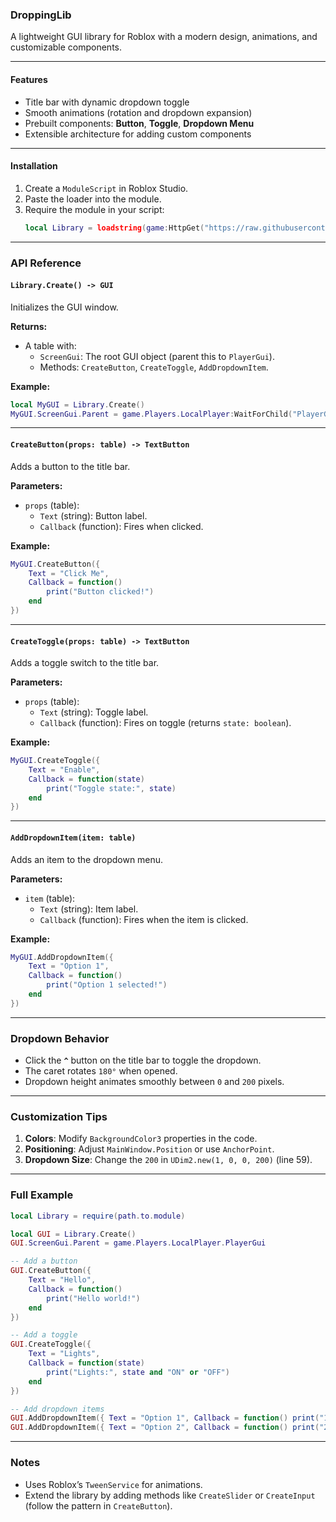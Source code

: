 ### DroppingLib
A lightweight GUI library for Roblox with a modern design, animations, and customizable components.  

---

#### **Features**  
- Title bar with dynamic dropdown toggle  
- Smooth animations (rotation and dropdown expansion)  
- Prebuilt components: **Button**, **Toggle**, **Dropdown Menu**  
- Extensible architecture for adding custom components  

---

#### **Installation**  
1. Create a `ModuleScript` in Roblox Studio.  
2. Paste the loader into the module.  
3. Require the module in your script:  
   ```lua
   local Library = loadstring(game:HttpGet("https://raw.githubusercontent.com/fiangg20/droppinglib/refs/head/main/source"))()
   ```

---

### **API Reference**  

#### `Library.Create() -> GUI`  
Initializes the GUI window.  

**Returns:**  
- A table with:  
  - `ScreenGui`: The root GUI object (parent this to `PlayerGui`).  
  - Methods: `CreateButton`, `CreateToggle`, `AddDropdownItem`.  

**Example:**  
```lua
local MyGUI = Library.Create()
MyGUI.ScreenGui.Parent = game.Players.LocalPlayer:WaitForChild("PlayerGui")
```

---

#### **`CreateButton(props: table) -> TextButton`**  
Adds a button to the title bar.  

**Parameters:**  
- `props` (table):  
  - `Text` (string): Button label.  
  - `Callback` (function): Fires when clicked.  

**Example:**  
```lua
MyGUI.CreateButton({
    Text = "Click Me",
    Callback = function()
        print("Button clicked!")
    end
})
```

---

#### **`CreateToggle(props: table) -> TextButton`**  
Adds a toggle switch to the title bar.  

**Parameters:**  
- `props` (table):  
  - `Text` (string): Toggle label.  
  - `Callback` (function): Fires on toggle (returns `state: boolean`).  

**Example:**  
```lua
MyGUI.CreateToggle({
    Text = "Enable",
    Callback = function(state)
        print("Toggle state:", state)
    end
})
```

---

#### **`AddDropdownItem(item: table)`**  
Adds an item to the dropdown menu.  

**Parameters:**  
- `item` (table):  
  - `Text` (string): Item label.  
  - `Callback` (function): Fires when the item is clicked.  

**Example:**  
```lua
MyGUI.AddDropdownItem({
    Text = "Option 1",
    Callback = function()
        print("Option 1 selected!")
    end
})
```

---

### **Dropdown Behavior**  
- Click the **`^`** button on the title bar to toggle the dropdown.  
- The caret rotates `180°` when opened.  
- Dropdown height animates smoothly between `0` and `200` pixels.  

---

### **Customization Tips**  
1. **Colors**: Modify `BackgroundColor3` properties in the code.  
2. **Positioning**: Adjust `MainWindow.Position` or use `AnchorPoint`.  
3. **Dropdown Size**: Change the `200` in `UDim2.new(1, 0, 0, 200)` (line 59).  

---

### **Full Example**  
```lua
local Library = require(path.to.module)

local GUI = Library.Create()
GUI.ScreenGui.Parent = game.Players.LocalPlayer.PlayerGui

-- Add a button
GUI.CreateButton({
    Text = "Hello",
    Callback = function()
        print("Hello world!")
    end
})

-- Add a toggle
GUI.CreateToggle({
    Text = "Lights",
    Callback = function(state)
        print("Lights:", state and "ON" or "OFF")
    end
})

-- Add dropdown items
GUI.AddDropdownItem({ Text = "Option 1", Callback = function() print("1") end })
GUI.AddDropdownItem({ Text = "Option 2", Callback = function() print("2") end })
```

---

### **Notes**  
- Uses Roblox’s `TweenService` for animations.  
- Extend the library by adding methods like `CreateSlider` or `CreateInput` (follow the pattern in `CreateButton`).  
